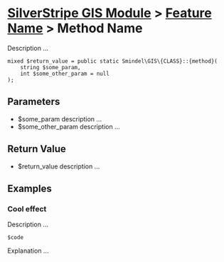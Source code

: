 # [SilverStripe GIS Module](../../.) > [Feature Name](feature-name.md) > Method Name

Description ...

    mixed $return_value = public static Smindel\GIS\{CLASS}::{method}(
        string $some_param,
        int $some_other_param = null
    );

## Parameters

- $some_param
  description ...
- $some_other_param
  description ...

## Return Value

- $return_value
  description ...

## Examples

### Cool effect

Description ...

    $code

Explanation ...
